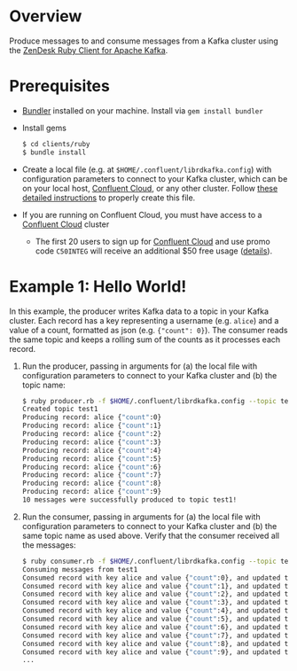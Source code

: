 # Overview

Produce messages to and consume messages from a Kafka cluster using the [ ZenDesk Ruby Client for Apache Kafka](https://github.com/zendesk/ruby-kafka).
# Prerequisites

* [Bundler](https://bundler.io/) installed on your machine. Install via `gem install bundler`
* Install gems
    ```bash
    $ cd clients/ruby
    $ bundle install
    ```
* Create a local file (e.g. at `$HOME/.confluent/librdkafka.config`) with configuration parameters to connect to your Kafka cluster, which can be on your local host, [Confluent Cloud](https://www.confluent.io/confluent-cloud/?utm_source=github&utm_medium=demo&utm_campaign=ch.examples_type.community_content.clients-ccloud), or any other cluster.  Follow [these detailed instructions](https://github.com/confluentinc/configuration-templates/tree/master/README.md) to properly create this file. 
* If you are running on Confluent Cloud, you must have access to a [Confluent Cloud](https://www.confluent.io/confluent-cloud/?utm_source=github&utm_medium=demo&utm_campaign=ch.examples_type.community_content.clients-ccloud) cluster

  * The first 20 users to sign up for [Confluent Cloud](https://www.confluent.io/confluent-cloud/?utm_source=github&utm_medium=demo&utm_campaign=ch.examples_type.community_content.clients-ccloud) and use promo code ``C50INTEG`` will receive an additional $50 free usage ([details](https://www.confluent.io/confluent-cloud-promo-disclaimer/?utm_source=github&utm_medium=demo&utm_campaign=ch.examples_type.community_content.clients-ccloud)).

# Example 1: Hello World!

In this example, the producer writes Kafka data to a topic in your Kafka cluster. 
Each record has a key representing a username (e.g. `alice`) and a value of a count, formatted as json (e.g. `{"count": 0}`).
The consumer reads the same topic and keeps a rolling sum of the counts as it processes each record.

1. Run the producer, passing in arguments for (a) the local file with configuration parameters to connect to your Kafka cluster and (b) the topic name:
    ```bash
    $ ruby producer.rb -f $HOME/.confluent/librdkafka.config --topic test1
    Created topic test1
    Producing record: alice	{"count":0}
    Producing record: alice	{"count":1}
    Producing record: alice	{"count":2}
    Producing record: alice	{"count":3}
    Producing record: alice	{"count":4}
    Producing record: alice	{"count":5}
    Producing record: alice	{"count":6}
    Producing record: alice	{"count":7}
    Producing record: alice	{"count":8}
    Producing record: alice	{"count":9}
    10 messages were successfully produced to topic test1!
    ```

2. Run the consumer, passing in arguments for (a) the local file with configuration parameters to connect to your Kafka cluster and (b) the same topic name as used above. Verify that the consumer received all the messages:
    ```bash
    $ ruby consumer.rb -f $HOME/.confluent/librdkafka.config --topic test1
    Consuming messages from test1
    Consumed record with key alice and value {"count":0}, and updated total count 0
    Consumed record with key alice and value {"count":1}, and updated total count 1
    Consumed record with key alice and value {"count":2}, and updated total count 3
    Consumed record with key alice and value {"count":3}, and updated total count 6
    Consumed record with key alice and value {"count":4}, and updated total count 10
    Consumed record with key alice and value {"count":5}, and updated total count 15
    Consumed record with key alice and value {"count":6}, and updated total count 21
    Consumed record with key alice and value {"count":7}, and updated total count 28
    Consumed record with key alice and value {"count":8}, and updated total count 36
    Consumed record with key alice and value {"count":9}, and updated total count 45
    ...
    ```
